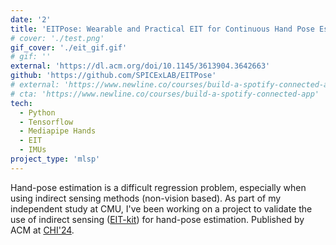 ```yaml
---
date: '2'
title: 'EITPose: Wearable and Practical EIT for Continuous Hand Pose Estimation'
# cover: './test.png'
gif_cover: './eit_gif.gif'
# gif: ''
external: 'https://dl.acm.org/doi/10.1145/3613904.3642663'
github: 'https://github.com/SPICExLAB/EITPose'
# external: 'https://www.newline.co/courses/build-a-spotify-connected-app'
# cta: 'https://www.newline.co/courses/build-a-spotify-connected-app'
tech:
  - Python
  - Tensorflow
  - Mediapipe Hands
  - EIT
  - IMUs
project_type: 'mlsp'
---
```


Hand-pose estimation is a difficult regression problem, especially when using indirect sensing methods (non-vision based).
As part of my independent study at CMU, I've been working on a project to validate the use of indirect sensing ([EIT-kit](https://github.com/HCIELab/EIT-kit_open-source)) for hand-pose estimation. Published by ACM at [CHI'24](https://chi2024.acm.org/).
